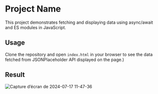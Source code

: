 # Project Name

This project demonstrates fetching and displaying data using async/await and ES modules in JavaScript.

## Usage

Clone the repository and open `index.html` in your browser to see the data fetched from JSONPlaceholder API displayed on the page.)

## Result
![Capture d’écran de 2024-07-17 11-47-36](https://github.com/user-attachments/assets/19fbda56-991c-4d5b-a248-f453cc65289d)

